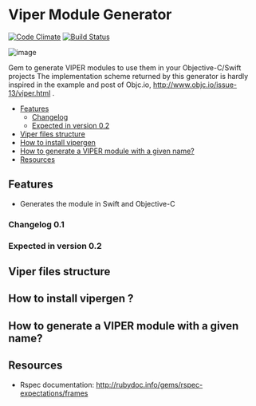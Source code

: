 Viper Module Generator
======================
[![Code Climate](https://codeclimate.com/github/teambox/viper-module-generator/badges/gpa.svg)](https://codeclimate.com/github/teambox/viper-module-generator)
[![Build Status](https://travis-ci.org/teambox/viper-module-generator.svg?branch=master)](https://travis-ci.org/teambox/viper-module-generator)

![image](http://www.objc.io/images/issue-13/2014-06-07-viper-intro.jpg)

Gem to generate VIPER modules to use them in your Objective-C/Swift projects
The implementation scheme returned by this generator is hardly inspired in the example and post of Objc.io, http://www.objc.io/issue-13/viper.html .

- [Features](#features)
  - [Changelog](#changelog-0.1)
  - [Expected in version 0.2](#expected-in-version-0.2)
- [Viper files structure](#viper-files-structure)
- [How to install vipergen](#how-to-install-vipergen)
- [How to generate a VIPER module with a given name?](#how-to-generate-viper-module-with-a-given-name?)
- [Resources](#resources)

## Features
- Generates the module in Swift and Objective-C

### Changelog 0.1

### Expected in version 0.2


## Viper files structure

## How to install vipergen ?


## How to generate a VIPER module with a given name?

## Resources
- Rspec documentation: http://rubydoc.info/gems/rspec-expectations/frames
